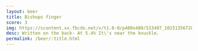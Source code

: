 ```yaml
---
layout: beer
title: Bishops finger
score: 3
img: https://scontent.xx.fbcdn.net/v/t1.0-0/p480x480/533497_10151356728563745_544345125_n.jpg?oh=854f6727aaaba7a2d0a0eb8e753eb149&oe=5887DA91
desc: Written on the back- At 5.4% It\'s near the knuckle. 
permalink: /beer/:title.html
---
```

